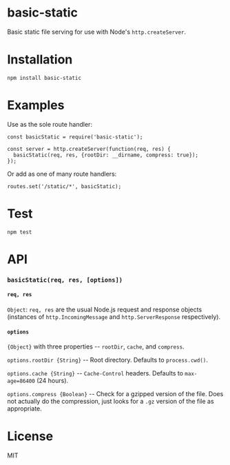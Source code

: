 # basic-static
Basic static file serving for use with Node's `http.createServer`.

# Installation
`npm install basic-static`

# Examples
Use as the sole route handler:
```
const basicStatic = require('basic-static');

const server = http.createServer(function(req, res) {
  basicStatic(req, res, {rootDir: __dirname, compress: true});
});
```

Or add as one of many route handlers:
```
routes.set('/static/*', basicStatic);
```

# Test
`npm test`

# API
### `basicStatic(req, res, [options])`

#### `req, res`
`Object`:
`req, res` are the usual Node.js request and response objects (instances of `http.IncomingMessage` and `http.ServerResponse` respectively).

#### `options`
`{Object}` with three properties -- `rootDir`, `cache`, and `compress`.

`options.rootDir {String}` -- Root directory. Defaults to `process.cwd()`.

`options.cache {String}` -- `Cache-Control` headers. Defaults to `max-age=86400` (24 hours).

`options.compress {Boolean}` -- Check for a gzipped version of the file. Does not actually do the compression, just looks for a `.gz` version of the file as appropriate.

# License
MIT